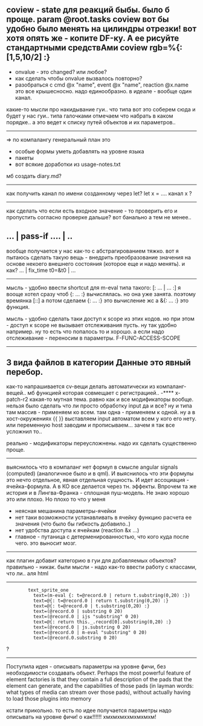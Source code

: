 coview - state для реакций быбы. было б проще.
param @root.tasks
coview вот бы удобно было менять на цилиндры отрезки!
вот хотя опять же - копите DF-ку. А ее рисуйте стандартными средствАми
coview rgb=%{: [1,5,10/2] :}
----

* onvalue - это changed? или любое?
* как сделать чтобы onvalue вызвалось повторно?
* разобраться с cmd @x "name", event @x "name", reaction @x.name
это все крышесносно. надо единообразно. в идеале - вообще один канал.

какие-то мысли про накидывание гуи.. что типа вот это соберем сюда и будет у нас гуи..
типа галочками отмечаем что набрать в каком порядке..
а это ведет к списку путей объектов и их параметров..

*****
=>
по компалангу генеральный план это
- особые формы уметь добавлять на уровне языка
- пакеты
- вот всякие доработки из usage-notes.txt

мб создать diary.md?

****
как получить канал по имени созданному через let?
let x = ....
канал x ?

****
как сделать что если есть входное значение - то проверить его и пропустить согласно проверке дальше?
вот банально а тем не менее..

... | pass-if .... | ..
-----
вообще получается у нас как-то с абстрагированием тяжко. вот я пытаюсь сделать такую вещь - внедрить преобразование значения
на основе некоего внешнего состояния (которое еще и надо менять). и как?
... | fix_time t0=&t0 | ...

----
мысль - удобно ввести shortcut для m-eval типа такого: [: ... | ... :]
я вооще хотел сразу чтоб {: ... :} вычислялась. но она уже занята. поэтому времянка [::]
а потом сделаем {: ... :} это вычисление жс а &{: ... :} это функция.

мысль - удобно сделать таки доступ к scope из этих кодов. но при этом - доступ к scope не вызывает отслеживания пусть.
ну так удобно например. ну то есть что попалось то и хорошо. а если надо отслеживание - переносим в параметры.
F-FUNC-ACCESS-SCOPE

****
3 вида файлов в категории Данные это явный перебор.
----
как-то напрашивается cv-вещи делать автоматически из компаланг-вещей..
мб функцией которая совмещает с регистрацией..
-****
x-patch-r2 какая-то мутная тема. равно как и все модификаторы вообще.
нельзя было сделать что ли просто обработку input да и все?
ну и типа там массив - применяем ко всем. там одна - применяем к одной.
ну а в хост-окружениях {{ }} выставляем input автоматом всем у кого его нету.
или переменную host заводим и прописываем... зачем я так все усложнил то..

реально - модификаторы переусложнены. надо их сделать существенно проще.

----
выяснилось что в компаланг нет формул в смысле angular signals (computed) (аналогичное было и в qml).
И выяснилось что эти формулы это нечто отдельное, явная отдельная сущность. И идет ассоциация - ячейка-формула.
А в КО все делается через тн. эффекты. Впрочем та же история и в Лингва-Франка - сплошная пуш-модель.
Не знаю хорошо это или плохо. Но плохо то что у меня
- неясная мешанина параметры-ячейки
- нет таки возможности устанавливать в ячейку функцию расчета ее значения (что было бы гибкость добавило..)
- нет удобства доступа к ячейкам (reaction &x ...)
- главное - путаница с детерменированностью, что кого куда после чего. это выносит мозг.
----

как плагин добавит категорию в гуи для добавляемых объектов? правильно - никак.
были мысли - надо как-то ввести работу с классами, что ли.. аля html


*******************
            text_sprite_one 
              text=(m-eval {: t=@record.0 | return t.substring(0,20) :})
              text=@{: t=@record.0 | return t.substring(0,20) :}
              text=@{: t=@record.0 | t.substring(0,20) :}
              text=(@record.0 | substring 0 20)
              text=(@record.0 | ijs "substring" 0 20)
              text=@{: return this._.record[0].substring(0,20) :}
              text=(@record.0 | js.substring 0 20)
              text=(@record.0 | m-eval "substring" 0 20)
              text=(@record.0.substring 0 20)
?
**************              

Поступила идея - описывать параметры на уровне фичи, без необходимости создавать объект.
Perhaps the most powerful feature of element factories is that they contain a full description of the pads that the element can generate, and the capabilities of those pads (in layman words: what types of media can stream over those pads), without actually having to load those plugins into memory

кстати прикольно. то есть по идее получается параметры надо описывать на уровне фичи!
о как!!!!!!
хмхмхмххмхмхмхм!
